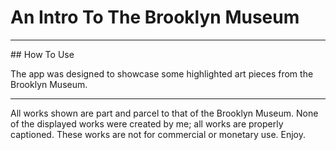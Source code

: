 # An Intro To The Brooklyn Museum #
<hr>
## How To Use

The app was designed to showcase some highlighted art pieces from the Brooklyn Museum.

<hr>

All works shown are part and parcel to that of the Brooklyn Museum. None of the displayed works were created by me; all works are properly captioned. These works are not for commercial or monetary use. Enjoy. 

